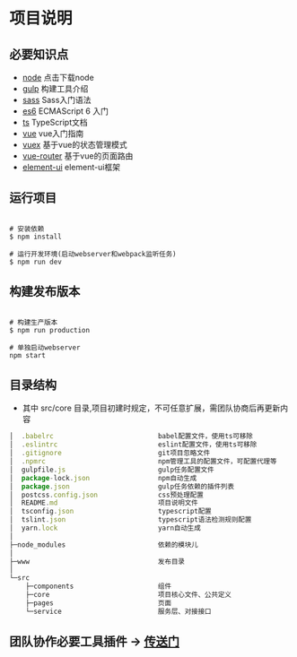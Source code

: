 # 项目说明

## 必要知识点

- [node](https://nodejs.org/en/) 点击下载node
- [gulp](https://github.com/gulpjs/gulp) 构建工具介绍
- [sass](http://www.w3cplus.com/sassguide/syntax.html) Sass入门语法
- [es6](http://es6.ruanyifeng.com/) ECMAScript 6 入门
- [ts](https://www.tslang.cn/docs/home.html) TypeScript文档
- [vue](https://cn.vuejs.org/v2/guide/) vue入门指南
- [vuex](https://vuex.vuejs.org/zh-cn/) 基于vue的状态管理模式
- [vue-router](https://router.vuejs.org/zh-cn/) 基于vue的页面路由
- [element-ui](http://element-cn.eleme.io/#/zh-CN/) element-ui框架

## 运行项目

``` shell

# 安装依赖
$ npm install

# 运行开发环境(启动webserver和webpack监听任务)
$ npm run dev

```

## 构建发布版本

``` shell

# 构建生产版本
$ npm run production

# 单独启动webserver
npm start

```

## 目录结构

- 其中 src/core 目录,项目初建时规定，不可任意扩展，需团队协商后再更新内容

``` js
│  .babelrc                          babel配置文件，使用ts可移除
│  .eslintrc                         eslint配置文件，使用ts可移除
│  .gitignore                        git项目忽略文件
│  .npmrc                            npm管理工具的配置文件，可配置代理等
│  gulpfile.js                       gulp任务配置文件
│  package-lock.json                 npm自动生成
│  package.json                      gulp任务依赖的插件列表
│  postcss.config.json               css预处理配置
│  README.md                         项目说明文件
│  tsconfig.json                     typescript配置
│  tslint.json                       typescript语法检测规则配置
│  yarn.lock                         yarn自动生成
│
├─node_modules                       依赖的模块儿
│
├─www                                发布目录
│
└─src
    ├─components                     组件
    ├─core                           项目核心文件、公共定义
    ├─pages                          页面
    └─service                        服务层、对接接口
```

## 团队协作必要工具插件 → [传送门](https://github.com/likej2ee/webpack2-demo)
